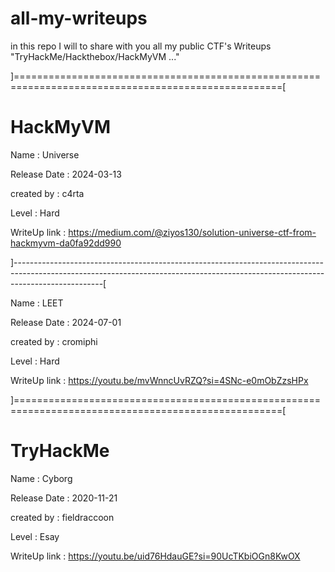 # all-my-writeups
in this repo I will to share with you all my public CTF's Writeups "TryHackMe/Hackthebox/HackMyVM ..."

]====================================================================================================[
# HackMyVM
Name          : Universe

Release Date  : 2024-03-13

created by    : c4rta

Level         : Hard

WriteUp link  : https://medium.com/@ziyos130/solution-universe-ctf-from-hackmyvm-da0fa92dd990

]----------------------------------------------------------------------------------------------------------------------------------------------------------------------------------[

Name          : LEET

Release Date  : 2024-07-01

created by    : cromiphi

Level         : Hard

WriteUp link  : https://youtu.be/mvWnncUvRZQ?si=4SNc-e0mObZzsHPx

]====================================================================================================[

# TryHackMe

Name          : Cyborg

Release Date  : 2020-11-21

created by    : fieldraccoon

Level         : Esay

WriteUp link  : https://youtu.be/uid76HdauGE?si=90UcTKbiOGn8KwOX
